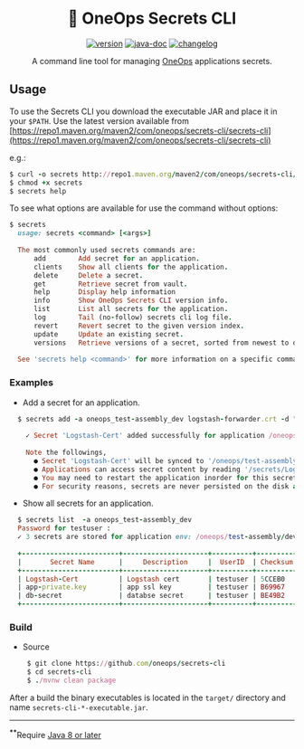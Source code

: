 <div align="center">

# :shell: OneOps Secrets CLI

 [![version][release-svg]][release-url] [![java-doc][javadoc-svg]][javadoc-url] [![changelog][cl-svg]][cl-url] 

 A command line tool for managing [OneOps][oneops] applications secrets.

</div>


## Usage

To use the Secrets CLI you download the executable JAR and place it in your `$PATH`. 
Use the latest version available from
[https://repo1.maven.org/maven2/com/oneops/secrets-cli/secrets-cli](https://repo1.maven.org/maven2/com/oneops/secrets-cli/secrets-cli)

e.g.:

```ruby
$ curl -o secrets http://repo1.maven.org/maven2/com/oneops/secrets-cli/secrets-cli/1.0.2/secrets-cli-1.0.2-executable.jar
$ chmod +x secrets
$ secrets help
```

To see what options are available for use the command without options:

```ruby
$ secrets
  usage: secrets <command> [<args>]
  
  The most commonly used secrets commands are:
      add        Add secret for an application.
      clients    Show all clients for the application.
      delete     Delete a secret.
      get        Retrieve secret from vault.
      help       Display help information
      info       Show OneOps Secrets CLI version info.
      list       List all secrets for the application.
      log        Tail (no-follow) secrets cli log file.
      revert     Revert secret to the given version index.
      update     Update an existing secret.
      versions   Retrieve versions of a secret, sorted from newest to oldest update time.
  
  See 'secrets help <command>' for more information on a specific command.
```
### Examples

  *  Add a secret for an application.
  
  ```ruby
    $ secrets add -a oneops_test-assembly_dev logstash-forwarder.crt -d "Logstash cert" -n "Logstash-Cert"
    
      ✓ Secret 'Logstash-Cert' added successfully for application /oneops/test-assembly/dev.
      
      Note the followings,
        ● Secret 'Logstash-Cert' will be synced to '/oneops/test-assembly/dev' env computes in few seconds.
        ● Applications can access secret content by reading '/secrets/Logstash-Cert' file.
        ● You may need to restart the application inorder for this secret change to take effect.
        ● For security reasons, secrets are never persisted on the disk and can access from '/secrets' virtual memory file system.
  ```
  
  *  Show all secrets for an application.
  
  ```ruby
    $ secrets list  -a oneops_test-assembly_dev
    Password for testuser :
    ✓ 3 secrets are stored for application env: /oneops/test-assembly/dev
    
    +------------------------+---------------------+----------+----------+--------+---------+
    |       Secret Name      |     Description     |  UserID  | Checksum | Expiry | Version |
    +------------------------+---------------------+----------+----------+--------+---------+
    | Logstash-Cert          | Logstash cert       | testuser | 5CCEB0   | Never  | 42295   |
    | app-private.key        | app ssl key         | testuser | B69967   | Never  | 42227   |
    | db-secret              | databse secret      | testuser | BE49B2   | Never  | 42239   |
    +------------------------+---------------------+----------+----------+--------+---------+
  ```
  
### Build

- Source

    ```ruby
     $ git clone https://github.com/oneops/secrets-cli
     $ cd secrets-cli
     $ ./mvnw clean package
    ```
    
After a build the binary executables is located in the `target/` directory and name `secrets-cli-*-executable.jar`.


-----------------
<sup><b>**</b></sup>Require [Java 8 or later][java-download]

<!-- Badges -->

[oneops]: http://oneops.com/
[keywhiz]: https://github.com/square/keywhiz

[javadoc-url]: https://oneops.github.io/secrets-cli/api
[javadoc-svg]: https://img.shields.io/badge/api--doc-latest-ff69b4.svg?style=flat-square

[cl-url]: https://github.com/oneops/secrets-cli/blob/master/CHANGELOG.md
[cl-svg]: https://img.shields.io/badge/change--log-latest-blue.svg?style=flat-square

[release-url]: https://github.com/oneops/secrets-cli/releases/latest
[release-svg]: https://img.shields.io/github/release/oneops/secrets-cli.svg?style=flat-square

[java-download]: http://www.oracle.com/technetwork/java/javase/downloads/index.html


